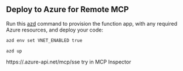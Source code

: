 ## Deploy to Azure for Remote MCP

Run this [azd](https://aka.ms/azd) command to provision the function app, with any required Azure resources, and deploy your code:

```bash
azd env set VNET_ENABLED true
```

```shell
azd up
```

https://<apim-name>.azure-api.net/mcp/sse try in MCP Inspector 

